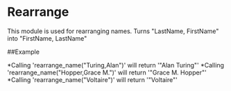 Rearrange
=========

This module is used for rearranging names.
Turns "LastName, FirstName" into "FirstName, LastName"

##Example

 *Calling 'rearrange_name("Turing,Alan")' will return '"Alan Turing"'
 *Calling 'rearrange_name("Hopper,Grace M.")' will return '"Grace M. Hopper"'
 *Calling 'rearrange_name("Voltaire")' will return '"Voltaire"'